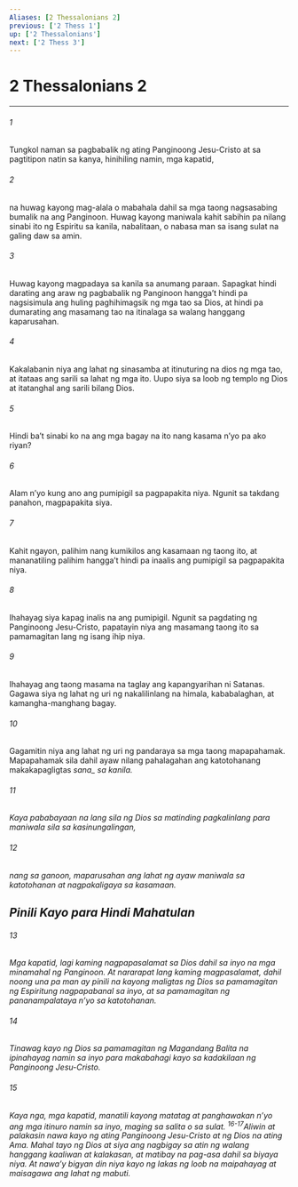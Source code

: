 ```yaml
---
Aliases: [2 Thessalonians 2]
previous: ['2 Thess 1']
up: ['2 Thessalonians']
next: ['2 Thess 3']
---
```

# 2 Thessalonians 2

***






















###### 1 










Tungkol naman sa pagbabalik ng ating Panginoong Jesu-Cristo at sa pagtitipon natin sa kanya, hinihiling namin, mga kapatid, 





















###### 2 










na huwag kayong mag-alala o mabahala dahil sa mga taong nagsasabing bumalik na ang Panginoon. Huwag kayong maniwala kahit sabihin pa nilang sinabi ito ng Espiritu sa kanila, nabalitaan, o nabasa man sa isang sulat na galing daw sa amin. 





















###### 3 










Huwag kayong magpadaya sa kanila sa anumang paraan. Sapagkat hindi darating ang araw ng pagbabalik ng Panginoon hanggaʼt hindi pa nagsisimula ang huling paghihimagsik ng mga tao sa Dios, at hindi pa dumarating ang masamang tao na itinalaga sa walang hanggang kaparusahan. 





















###### 4 










Kakalabanin niya ang lahat ng sinasamba at itinuturing na dios ng mga tao, at itataas ang sarili sa lahat ng mga ito. Uupo siya sa loob ng templo ng Dios at itatanghal ang sarili bilang Dios. 





















###### 5 










Hindi baʼt sinabi ko na ang mga bagay na ito nang kasama nʼyo pa ako riyan? 





















###### 6 










Alam nʼyo kung ano ang pumipigil sa pagpapakita niya. Ngunit sa takdang panahon, magpapakita siya. 





















###### 7 










Kahit ngayon, palihim nang kumikilos ang kasamaan ng taong ito, at mananatiling palihim hanggaʼt hindi pa inaalis ang pumipigil sa pagpapakita niya. 





















###### 8 










Ihahayag siya kapag inalis na ang pumipigil. Ngunit sa pagdating ng Panginoong Jesu-Cristo, papatayin niya ang masamang taong ito sa pamamagitan lang ng isang ihip niya. 





















###### 9 










Ihahayag ang taong masama na taglay ang kapangyarihan ni Satanas. Gagawa siya ng lahat ng uri ng nakalilinlang na himala, kababalaghan, at kamangha-manghang bagay. 





















###### 10 










Gagamitin niya ang lahat ng uri ng pandaraya sa mga taong mapapahamak. Mapapahamak sila dahil ayaw nilang pahalagahan ang katotohanang makakapagligtas <i class="trans-change">sana_ sa kanila. 





















###### 11 










Kaya pababayaan na lang sila ng Dios sa matinding pagkalinlang para maniwala sila sa kasinungalingan, 





















###### 12 










nang sa ganoon, maparusahan ang lahat ng ayaw maniwala sa katotohanan at nagpakaligaya sa kasamaan.

## Pinili Kayo para Hindi Mahatulan 





















###### 13 










Mga kapatid, lagi kaming nagpapasalamat sa Dios dahil sa inyo na mga minamahal ng Panginoon. At nararapat lang kaming magpasalamat, dahil noong una pa man ay pinili na kayong maligtas ng Dios sa pamamagitan ng Espiritung nagpapabanal sa inyo, at sa pamamagitan ng pananampalataya nʼyo sa katotohanan. 





















###### 14 










Tinawag kayo ng Dios sa pamamagitan ng Magandang Balita na ipinahayag namin sa inyo para makabahagi kayo sa kadakilaan ng Panginoong Jesu-Cristo. 





















###### 15 










Kaya nga, mga kapatid, manatili kayong matatag at panghawakan nʼyo ang mga itinuro namin sa inyo, maging sa salita o sa sulat. <sup class="versenum">16-17</sup>Aliwin at palakasin nawa kayo ng ating Panginoong Jesu-Cristo at ng Dios na ating Ama. Mahal tayo ng Dios at siya ang nagbigay sa atin ng walang hanggang kaaliwan at kalakasan, at matibay na pag-asa dahil sa biyaya niya. At nawaʼy bigyan din niya kayo ng lakas ng loob na maipahayag at maisagawa ang lahat ng mabuti.
